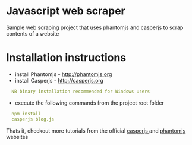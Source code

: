 # Javascript web scraper 
Sample web scraping project that uses phantomjs and casperjs to scrap contents of a website

# Installation instructions
- install Phantomjs - http://phantomjs.org
- install Casperjs - http://casperjs.org 
``` yaml 
  NB binary installation recommended for Windows users
```
 - execute the following commands from the project root folder
```yaml
  npm install
  casperjs blog.js
```
Thats it, checkout more tutorials from the official <a href="http://docs.casperjs.org/en/latest/quickstart.html"> casperjs </a> 
and <a href="http://phantomjs.org/quick-start.html"> phantomjs </a> websites

  

